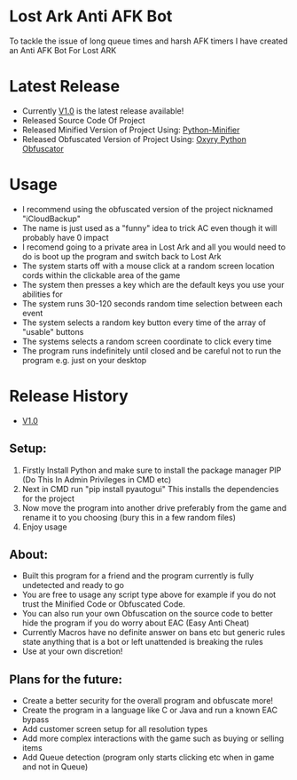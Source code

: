 # Lost Ark Anti AFK Bot
To tackle the issue of long queue times and harsh AFK timers I have created an Anti AFK Bot For Lost ARK

# Latest Release
- Currently [V1.0](https://github.com/InfamyStudio/lostArkAntiAFKBot/releases/tag/V1.0) is the latest release available!
- Released Source Code Of Project
- Released Minified Version of Project Using: [Python-Minifier](https://python-minifier.com/)
- Released Obfuscated Version of Project Using: [Oxyry Python Obfuscator](https://pyob.oxyry.com/)

# Usage
- I recommend using the obfuscated version of the project nicknamed "iCloudBackup"
- The name is just used as a "funny" idea to trick AC even though it will probably have 0 impact
- I recomend going to a private area in Lost Ark and all you would need to do is boot up the program and switch back to Lost Ark
- The system starts off with a mouse click at a random screen location cords within the clickable area of the game
- The system then presses a key which are the default keys you use your abilities for
- The system runs 30-120 seconds random time selection between each event
- The system selects a random key button every time of the array of "usable" buttons
- The systems selects a random screen coordinate to click every time
- The program runs indefinitely until closed and be careful not to run the program e.g. just on your desktop

# Release History
- [V1.0](https://github.com/InfamyStudio/lostArkAntiAFKBot/releases/tag/V1.0)

## Setup:
1) Firstly Install Python and make sure to install the package manager PIP (Do This In Admin Privileges in CMD etc)
2) Next in CMD run "pip install pyautogui" This installs the dependencies for the project
3) Now move the program into another drive preferably from the game and rename it to you choosing (bury this in a few random files)
4) Enjoy usage

## About:
- Built this program for a friend and the program currently is fully undetected and ready to go
- You are free to usage any script type above for example if you do not trust the Minified Code or Obfuscated Code.
- You can also run your own Obfuscation on the source code to better hide the program if you do worry about EAC (Easy Anti Cheat)
- Currently Macros have no definite answer on bans etc but generic rules state anything that is a bot or left unattended is breaking the rules
- Use at your own discretion!

## Plans for the future:
- Create a better security for the overall program and obfuscate more!
- Create the program in a language like C or Java and run a known EAC bypass
- Add customer screen setup for all resolution types
- Add more complex interactions with the game such as buying or selling items
- Add Queue detection (program only starts clicking etc when in game and not in Queue)
